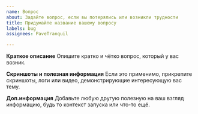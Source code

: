 ```yaml
---
name: Вопрос
about: Задайте вопрос, если вы потерялись или возникли трудности 
title: Придумайте название вашему вопросу
labels: bug
assignees: PaveTranquil

---
```


**Краткое описание**
Опишите кратко и чётко вопрос, который у вас возник.

**Скриншоты и полезная информация**
Если это применимо, прикрепите скриншоты, логи или видео, демонстрирующие интересующую вас тему.

**Доп.информация**
Добавьте любую другую полезную на ваш взгляд информацию, будь то контекст запуска или что-то ещё.
